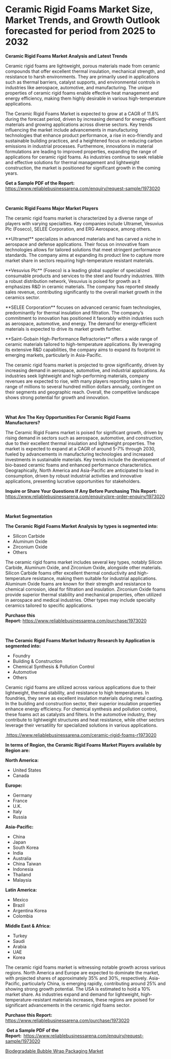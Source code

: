 <p><h1>Ceramic Rigid Foams Market Size, Market Trends, and Growth Outlook forecasted for period from 2025 to 2032</h1></p><p><strong>Ceramic Rigid Foams Market Analysis and Latest Trends</strong></p>
<p><p>Ceramic rigid foams are lightweight, porous materials made from ceramic compounds that offer excellent thermal insulation, mechanical strength, and resistance to harsh environments. They are primarily used in applications such as thermal barriers, catalyst supports, and environmental controls in industries like aerospace, automotive, and manufacturing. The unique properties of ceramic rigid foams enable effective heat management and energy efficiency, making them highly desirable in various high-temperature applications.</p><p>The Ceramic Rigid Foams Market is expected to grow at a CAGR of 11.8% during the forecast period, driven by increasing demand for energy-efficient materials and growing applications across diverse sectors. Key trends influencing the market include advancements in manufacturing technologies that enhance product performance, a rise in eco-friendly and sustainable building practices, and a heightened focus on reducing carbon emissions in industrial processes. Furthermore, innovations in material formulations are leading to improved properties, expanding the range of applications for ceramic rigid foams. As industries continue to seek reliable and effective solutions for thermal management and lightweight construction, the market is positioned for significant growth in the coming years.</p></p>
<p><strong>Get a Sample PDF of the Report:&nbsp;</strong> <a href="https://www.reliablebusinessarena.com/enquiry/request-sample/1973020?utm_campaign=2137&utm_medium=2&utm_source=Github&utm_content=ia&utm_term=03042025&utm_id=ceramic-rigid-foams">https://www.reliablebusinessarena.com/enquiry/request-sample/1973020</a></p>
<p>&nbsp;</p>
<p><strong>Ceramic Rigid Foams Major Market Players</strong></p>
<p><p>The ceramic rigid foams market is characterized by a diverse range of players with varying specialties. Key companies include Ultramet, Vesuvius Plc (Foseco), SELEE Corporation, and ERG Aerospace, among others. </p><p>**Ultramet** specializes in advanced materials and has carved a niche in aerospace and defense applications. Their focus on innovative foam technologies allows for tailored solutions that meet stringent performance standards. The company aims at expanding its product line to capture more market share in sectors requiring high-temperature resistant materials.</p><p>**Vesuvius Plc** (Foseco) is a leading global supplier of specialized consumable products and services to the steel and foundry industries. With a robust distribution network, Vesuvius is poised for growth as it emphasizes R&D in ceramic materials. The company has reported steady sales revenue, contributing significantly to the overall market growth in the ceramics sector.</p><p>**SELEE Corporation** focuses on advanced ceramic foam technologies, predominantly for thermal insulation and filtration. The company’s commitment to innovation has positioned it favorably within industries such as aerospace, automotive, and energy. The demand for energy-efficient materials is expected to drive its market growth further.</p><p>**Saint-Gobain High-Performance Refractories** offers a wide range of ceramic materials tailored to high-temperature applications. By leveraging its extensive R&D capabilities, the company aims to expand its footprint in emerging markets, particularly in Asia-Pacific.</p><p>The ceramic rigid foams market is projected to grow significantly, driven by increasing demand in aerospace, automotive, and industrial applications. As industries seek lightweight and high-performing materials, company revenues are expected to rise, with many players reporting sales in the range of millions to several hundred million dollars annually, contingent on their segments and geographic reach. Overall, the competitive landscape shows strong potential for growth and innovation.</p></p>
<p>&nbsp;</p>
<p><strong>What Are The Key Opportunities For Ceramic Rigid Foams Manufacturers?</strong></p>
<p><p>The Ceramic Rigid Foams market is poised for significant growth, driven by rising demand in sectors such as aerospace, automotive, and construction, due to their excellent thermal insulation and lightweight properties. The market is expected to expand at a CAGR of around 5-7% through 2030, fueled by advancements in manufacturing technologies and increased investments in sustainable materials. Key trends include the development of bio-based ceramic foams and enhanced performance characteristics. Geographically, North America and Asia-Pacific are anticipated to lead in consumption, driven by robust industrial activities and innovative applications, presenting lucrative opportunities for stakeholders.</p></p>
<p><strong>Inquire or Share Your Questions If Any Before Purchasing This Report:</strong> <a href="https://www.reliablebusinessarena.com/enquiry/pre-order-enquiry/1973020?utm_campaign=2137&utm_medium=2&utm_source=Github&utm_content=ia&utm_term=03042025&utm_id=ceramic-rigid-foams">https://www.reliablebusinessarena.com/enquiry/pre-order-enquiry/1973020</a></p>
<p>&nbsp;</p>
<p><strong>Market Segmentation</strong></p>
<p><strong>The Ceramic Rigid Foams Market Analysis by types is segmented into:</strong></p>
<p><ul><li>Silicon Carbide</li><li>Aluminum Oxide</li><li>Zirconium Oxide</li><li>Others</li></ul></p>
<p><p>The ceramic rigid foams market includes several key types, notably Silicon Carbide, Aluminum Oxide, and Zirconium Oxide, alongside other materials. Silicon Carbide foams offer excellent thermal conductivity and high-temperature resistance, making them suitable for industrial applications. Aluminum Oxide foams are known for their strength and resistance to chemical corrosion, ideal for filtration and insulation. Zirconium Oxide foams provide superior thermal stability and mechanical properties, often utilized in aerospace and medical industries. Other types may include specialty ceramics tailored to specific applications.</p></p>
<p><strong>Purchase this Report:&nbsp;</strong><a href="https://www.reliablebusinessarena.com/purchase/1973020?utm_campaign=2137&utm_medium=2&utm_source=Github&utm_content=ia&utm_term=03042025&utm_id=ceramic-rigid-foams">https://www.reliablebusinessarena.com/purchase/1973020</a></p>
<p>&nbsp;</p>
<p><strong>The Ceramic Rigid Foams Market Industry Research by Application is segmented into:</strong></p>
<p><ul><li>Foundry</li><li>Building & Construction</li><li>Chemical Synthesis & Pollution Control</li><li>Automotive</li><li>Others</li></ul></p>
<p><p>Ceramic rigid foams are utilized across various applications due to their lightweight, thermal stability, and resistance to high temperatures. In foundries, they serve as excellent insulation materials during metal casting. In the building and construction sector, their superior insulation properties enhance energy efficiency. For chemical synthesis and pollution control, these foams act as catalysts and filters. In the automotive industry, they contribute to lightweight structures and heat resistance, while other sectors leverage their versatility for specialized solutions in various applications.</p></p>
<p><a href="https://www.reliablebusinessarena.com/ceramic-rigid-foams-r1973020?utm_campaign=2137&utm_medium=2&utm_source=Github&utm_content=ia&utm_term=03042025&utm_id=ceramic-rigid-foams">&nbsp;https://www.reliablebusinessarena.com/ceramic-rigid-foams-r1973020</a></p>
<p><strong>In terms of Region, the Ceramic Rigid Foams Market Players available by Region are:</strong></p>
<p>
    <p> <strong> North America: </strong>
        <ul>
            <li>United States</li>
            <li>Canada</li>
        </ul>
        </p> 
    <p> <strong> Europe: </strong>
        <ul>
            <li>Germany</li>
            <li>France</li>
            <li>U.K.</li>
            <li>Italy</li>
            <li>Russia</li>
        </ul>
        </p> 
    <p> <strong> Asia-Pacific: </strong>
        <ul>
            <li>China</li>
            <li>Japan</li>
            <li>South Korea</li>
            <li>India</li>
            <li>Australia</li>
            <li>China Taiwan</li>
            <li>Indonesia</li>
            <li>Thailand</li>
            <li>Malaysia</li>
        </ul>
        </p> 
    <p> <strong> Latin America: </strong>
        <ul>
            <li>Mexico</li>
            <li>Brazil</li>
            <li>Argentina Korea</li>
            <li>Colombia</li>
        </ul>
        </p> 
    <p> <strong> Middle East & Africa: </strong>
        <ul>
            <li>Turkey</li>
            <li>Saudi</li>
            <li>Arabia</li>
            <li>UAE</li>
            <li>Korea</li>
        </ul>
    </p>
    </p>
<p><p>The ceramic rigid foams market is witnessing notable growth across various regions. North America and Europe are expected to dominate the market, with projected shares of approximately 35% and 30%, respectively. Asia-Pacific, particularly China, is emerging rapidly, contributing around 25% and showing strong growth potential. The USA is estimated to hold a 10% market share. As industries expand and demand for lightweight, high-temperature-resistant materials increases, these regions are poised for significant advancements in the ceramic rigid foams sector.</p></p>
<p><strong>Purchase this Report: </strong><a href="https://www.reliablebusinessarena.com/purchase/1973020?utm_campaign=2137&utm_medium=2&utm_source=Github&utm_content=ia&utm_term=03042025&utm_id=ceramic-rigid-foams">https://www.reliablebusinessarena.com/purchase/1973020</a></p>
<p>&nbsp;<strong>Get a Sample PDF of the Report:&nbsp;&nbsp;</strong><a href="https://www.reliablebusinessarena.com/enquiry/request-sample/1973020?utm_campaign=2137&utm_medium=2&utm_source=Github&utm_content=ia&utm_term=03042025&utm_id=ceramic-rigid-foams">https://www.reliablebusinessarena.com/enquiry/request-sample/1973020</a></p>
<p><strong></strong></p>
<p><p><a href="https://github.com/tamvrosiya/Market-Research-Report-List-6/blob/main/biodegradable-bubble-wrap-packaging-market.md?utm_campaign=2137&utm_medium=2&utm_source=Github&utm_content=ia&utm_term=03042025&utm_id=ceramic-rigid-foams">Biodegradable Bubble Wrap Packaging Market</a></p></p>